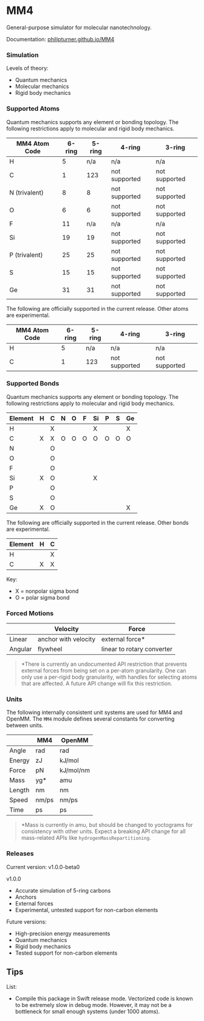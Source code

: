 # MM4

General-purpose simulator for molecular nanotechnology.

Documentation: [philipturner.github.io/MM4](https://philipturner.github.io/MM4)

### Simulation

Levels of theory:
- Quantum mechanics
- Molecular mechanics
- Rigid body mechanics

### Supported Atoms

Quantum mechanics supports any element or bonding topology. The following restrictions apply to molecular and rigid body mechanics.

| MM4 Atom Code | 6-ring | 5-ring | 4-ring | 3-ring |
| - | - | - | - | - |
| H             | 5   | n/a | n/a           | n/a           |
| C             | 1   | 123 | not supported | not supported |
| N (trivalent) | 8   | 8   | not supported | not supported |
| O             | 6   | 6   | not supported | not supported |
| F             | 11  | n/a | n/a           | n/a           |
| Si            | 19  | 19  | not supported | not supported |
| P (trivalent) | 25  | 25  | not supported | not supported |
| S             | 15  | 15  | not supported | not supported |
| Ge            | 31  | 31  | not supported | not supported |

The following are officially supported in the current release. Other atoms are experimental.

| MM4 Atom Code | 6-ring | 5-ring | 4-ring | 3-ring |
| - | - | - | - | - |
| H             | 5   | n/a | n/a           | n/a           |
| C             | 1   | 123 | not supported | not supported |

### Supported Bonds

Quantum mechanics supports any element or bonding topology. The following restrictions apply to molecular and rigid body mechanics.

| Element | H | C | N | O | F | Si | P | S | Ge |
| ------- | - | - | - | - | - | - | - | - | - |
| H       |   | X |   |   |   | X |   |   | X |
| C       | X | X | O | O | O | O | O | O | O |
| N       |   | O |   |   |   |   |   |   |   |
| O       |   | O |   |   |   |   |   |   |   |
| F       |   | O |   |   |   |   |   |   |   |
| Si      | X | O |   |   |   | X |   |   |   |
| P       |   | O |   |   |   |   |   |   |   |
| S       |   | O |   |   |   |   |   |   |   |
| Ge      | X | O |   |   |   |   |   |   | X |

The following are officially supported in the current release. Other bonds are experimental.

| Element | H | C |
| ------- | - | - |
| H       |   | X |
| C       | X | X |

Key:
- X = nonpolar sigma bond
- O = polar sigma bond

### Forced Motions

|         | Velocity             | Force           |
| ------- | -------------------- | --------------- |
| Linear  | anchor with velocity | external force\* |
| Angular | flywheel             | linear to rotary converter |

> \*There is currently an undocumented API restriction that prevents external forces from being set on a per-atom granularity. One can only use a per-rigid body granularity, with handles for selecting atoms that are affected. A future API change will fix this restriction.

### Units

The following internally consistent unit systems are used for MM4 and OpenMM. The `MM4` module defines several constants for converting between units.

|        | MM4   | OpenMM    |
| ------ | ----- | --------- |
| Angle  | rad   | rad       |
| Energy | zJ    | kJ/mol    |
| Force  | pN    | kJ/mol/nm |
| Mass   | yg\*  | amu       |
| Length | nm    | nm        |
| Speed  | nm/ps | nm/ps     |
| Time   | ps    | ps        |

> \*Mass is currently in amu, but should be changed to yoctograms for consistency with other units. Expect a breaking API change for all mass-related APIs like `hydrogenMassRepartitioning`.

### Releases

Current version: v1.0.0-beta0

v1.0.0
- Accurate simulation of 5-ring carbons
- Anchors
- External forces
- Experimental, untested support for non-carbon elements

Future versions:
- High-precision energy measurements
- Quantum mechanics
- Rigid body mechanics
- Tested support for non-carbon elements

## Tips

List:
- Compile this package in Swift release mode. Vectorized code is known to be extremely slow in debug mode. However, it may not be a bottleneck for small enough systems (under 1000 atoms).
